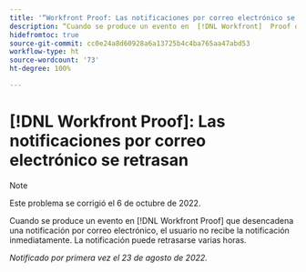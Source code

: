 ```yaml
---
title: '“Workfront Proof: Las notificaciones por correo electrónico se retrasan”'
description: “Cuando se produce un evento en  [!DNL Workfront]  Proof que desencadena una notificación por correo electrónico; el usuario no recibe la notificación inmediatamente. La notificación puede retrasarse varias horas.”
hidefromtoc: true
source-git-commit: cc0e24a8d60928a6a13725b4c4ba765aa47abd53
workflow-type: ht
source-wordcount: '73'
ht-degree: 100%

---
```



# [!DNL Workfront Proof]: Las notificaciones por correo electrónico se retrasan

>[!NOTE]
>
>Este problema se corrigió el 6 de octubre de 2022.

Cuando se produce un evento en [!DNL Workfront Proof] que desencadena una notificación por correo electrónico, el usuario no recibe la notificación inmediatamente. La notificación puede retrasarse varias horas.

_Notificado por primera vez el 23 de agosto de 2022._

